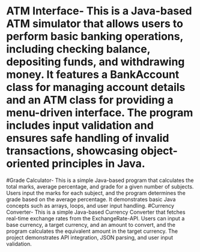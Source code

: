 # ATM Interface- This is a Java-based ATM simulator that allows users to perform basic banking operations, including checking balance, depositing funds, and withdrawing money. It features a BankAccount class for managing account details and an ATM class for providing a menu-driven interface. The program includes input validation and ensures safe handling of invalid transactions, showcasing object-oriented principles in Java.
#Grade Calculator- This is a simple Java-based program that calculates the total marks, average percentage, and grade for a given number of subjects. Users input the marks for each subject, and the program determines the grade based on the average percentage. It demonstrates basic Java concepts such as arrays, loops, and user input handling.
#Currency Converter- This is a simple Java-based Currency Converter that fetches real-time exchange rates from the ExchangeRate-API. Users can input a base currency, a target currency, and an amount to convert, and the program calculates the equivalent amount in the target currency. The project demonstrates API integration, JSON parsing, and user input validation.
